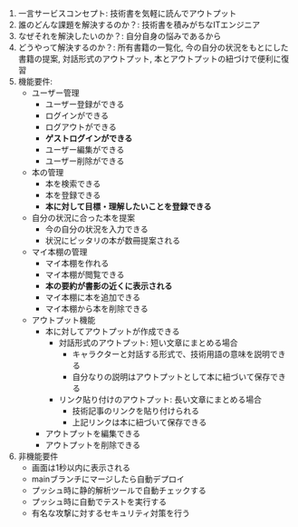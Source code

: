 1. 一言サービスコンセプト: 技術書を気軽に読んでアウトプット
2. 誰のどんな課題を解決するのか？: 技術書を積みがちなITエンジニア
3. なぜそれを解決したいのか？: 自分自身の悩みであるから
4. どうやって解決するのか？: 所有書籍の一覧化, 今の自分の状況をもとにした書籍の提案, 対話形式のアウトプット, 本とアウトプットの紐づけで便利に復習
5. 機能要件:
    - ユーザー管理
        - ユーザー登録ができる
        - ログインができる
        - ログアウトができる
        - **ゲストログインができる**
        - ユーザー編集ができる
        - ユーザー削除ができる
    - 本の管理
        - 本を検索できる
        - 本を登録できる
        - **本に対して目標・理解したいことを登録できる**
    - 自分の状況に合った本を提案
        - 今の自分の状況を入力できる
        - 状況にピッタリの本が数冊提案される
    - マイ本棚の管理
        - マイ本棚を作れる
        - マイ本棚が閲覧できる
        - **本の要約が書影の近くに表示される**
        - マイ本棚に本を追加できる
        - マイ本棚から本を削除できる
    - アウトプット機能
        - 本に対してアウトプットが作成できる
            - 対話形式のアウトプット: 短い文章にまとめる場合
                - キャラクターと対話する形式で、技術用語の意味を説明できる
                - 自分なりの説明はアウトプットとして本に紐づいて保存できる
            - リンク貼り付けのアウトプット: 長い文章にまとめる場合
                - 技術記事のリンクを貼り付けられる
                - 上記リンクは本に紐づいて保存できる
        - アウトプットを編集できる
        - アウトプットを削除できる
6. 非機能要件
    - 画面は1秒以内に表示される
    - mainブランチにマージしたら自動デプロイ
    - プッシュ時に静的解析ツールで自動チェックする
    - プッシュ時に自動でテストを実行する
    - 有名な攻撃に対するセキュリティ対策を行う
